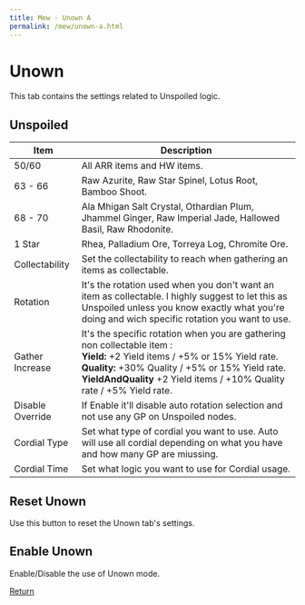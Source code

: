```yaml
---
title: Mew - Unown A
permalink: /mew/unown-a.html
---
```


# Unown
This tab contains the settings related to Unspoiled logic.

## Unspoiled

| Item | Description |
|------------------|-------------------------------------------------------------------------------------------------------------------------------------------------------------------------------------------------------------------------------------------------------------------|
| 50/60            | All ARR items and HW items.                                                                                                                                                                                                                                       |
| 63 - 66          | Raw Azurite, Raw Star Spinel, Lotus Root, Bamboo Shoot.                                                                                                                                                                                                           |
| 68 - 70          | Ala Mhigan Salt Crystal, Othardian Plum, Jhammel Ginger, Raw Imperial Jade, Hallowed Basil, Raw Rhodonite.                                                                                                                                                                                 |
| 1 Star           | Rhea, Palladium Ore, Torreya Log, Chromite Ore.                                                                                                                                                                                                                   |
| Collectability   | Set the collectability to reach when gathering an items as collectable.                                                                                                                                                                                           |
| Rotation         | It's the rotation used when you don't want an item as collectable. I highly suggest to let this as Unspoiled unless you know exactly what you're doing and wich specific rotation you want to use.                                                                |
| Gather Increase  | It's the specific rotation when you are gathering non collectable item : <br>**Yield:** +2 Yield items / +5% or 15% Yield rate.<br>**Quality:** +30% Quality / +5% or 15% Yield rate.<br>**YieldAndQuality** +2 Yield items / +10% Quality rate / +5% Yield rate. |
| Disable Override | If Enable it'll disable auto rotation selection and not use any GP on Unspoiled nodes.                                                                                                                                                                            |
| Cordial Type     | Set what type of cordial you want to use. Auto will use all cordial depending on what you have and how many GP are miussing.                                                                                                                                       |
| Cordial Time     | Set what logic you want to use for Cordial usage.                                                                                                                                                                                                                 |

## Reset Unown
Use this button to reset the Unown tab's settings.

## Enable Unown
Enable/Disable the use of Unown mode.

[Return](/mew.html)